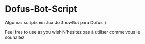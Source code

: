 # Dofus-Bot-Script
Algumas scripts em .lua do SnowBot para Dofus :)

Feel free to use as you wish
N'hésitez pas à utiliser comme vous le souhaitez
